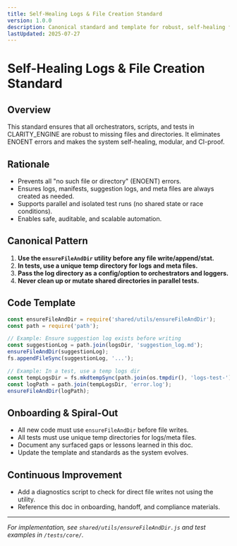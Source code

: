 ```yaml
---
title: Self-Healing Logs & File Creation Standard
version: 1.0.0
description: Canonical standard and template for robust, self-healing file and directory creation in CLARITY_ENGINE. Includes rationale, code template, and onboarding notes.
lastUpdated: 2025-07-27
---
```


# Self-Healing Logs & File Creation Standard

## Overview

This standard ensures that all orchestrators, scripts, and tests in CLARITY_ENGINE are robust to missing files and directories. It eliminates ENOENT errors and makes the system self-healing, modular, and CI-proof.

## Rationale
- Prevents all "no such file or directory" (ENOENT) errors.
- Ensures logs, manifests, suggestion logs, and meta files are always created as needed.
- Supports parallel and isolated test runs (no shared state or race conditions).
- Enables safe, auditable, and scalable automation.

## Canonical Pattern

1. **Use the `ensureFileAndDir` utility before any file write/append/stat.**
2. **In tests, use a unique temp directory for logs and meta files.**
3. **Pass the log directory as a config/option to orchestrators and loggers.**
4. **Never clean up or mutate shared directories in parallel tests.**

## Code Template

```js
const ensureFileAndDir = require('shared/utils/ensureFileAndDir');
const path = require('path');

// Example: Ensure suggestion log exists before writing
const suggestionLog = path.join(logsDir, 'suggestion_log.md');
ensureFileAndDir(suggestionLog);
fs.appendFileSync(suggestionLog, '...');

// Example: In a test, use a temp logs dir
const tempLogsDir = fs.mkdtempSync(path.join(os.tmpdir(), 'logs-test-'));
const logPath = path.join(tempLogsDir, 'error.log');
ensureFileAndDir(logPath);
```

## Onboarding & Spiral-Out
- All new code must use `ensureFileAndDir` before file writes.
- All tests must use unique temp directories for logs/meta files.
- Document any surfaced gaps or lessons learned in this doc.
- Update the template and standards as the system evolves.

## Continuous Improvement
- Add a diagnostics script to check for direct file writes not using the utility.
- Reference this doc in onboarding, handoff, and compliance materials.

---

*For implementation, see `shared/utils/ensureFileAndDir.js` and test examples in `/tests/core/`.* 